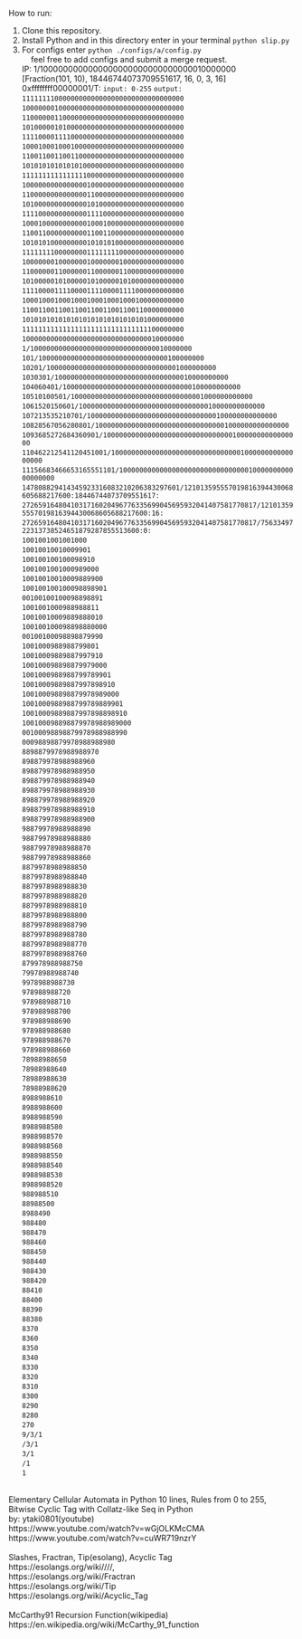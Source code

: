 How to run:<br>
1. Clone this repository.<br>
2. Install Python and in this directory enter in your terminal `python slip.py`<br>
3. For configs enter `python ./configs/a/config.py`<br>
&nbsp;&nbsp;&nbsp;&nbsp;feel free to add configs and submit a merge request.<br>
IP: 1/1000000000000000000000000000000010000000<br>
[Fraction(101, 10), 18446744073709551617, 16, 0, 3, 16]<br>
0xffffffff00000001/T:
`input: 0-255` `output:`<br>
`1111111100000000000000000000000000000000`<br>
`1000000010000000000000000000000000000000`<br>
`1100000011000000000000000000000000000000`<br>
`1010000010100000000000000000000000000000`<br>
`1111000011110000000000000000000000000000`<br>
`1000100010001000000000000000000000000000`<br>
`1100110011001100000000000000000000000000`<br>
`1010101010101010000000000000000000000000`<br>
`1111111111111111000000000000000000000000`<br>
`1000000000000000100000000000000000000000`<br>
`1100000000000000110000000000000000000000`<br>
`1010000000000000101000000000000000000000`<br>
`1111000000000000111100000000000000000000`<br>
`1000100000000000100010000000000000000000`<br>
`1100110000000000110011000000000000000000`<br>
`1010101000000000101010100000000000000000`<br>
`1111111100000000111111110000000000000000`<br>
`1000000010000000100000001000000000000000`<br>
`1100000011000000110000001100000000000000`<br>
`1010000010100000101000001010000000000000`<br>
`1111000011110000111100001111000000000000`<br>
`1000100010001000100010001000100000000000`<br>
`1100110011001100110011001100110000000000`<br>
`1010101010101010101010101010101000000000`<br>
`1111111111111111111111111111111100000000`<br>
`1000000000000000000000000000000010000000`<br>
`1/1000000000000000000000000000000010000000`<br>
`101/10000000000000000000000000000000100000000`<br>
`10201/100000000000000000000000000000001000000000`<br>
`1030301/1000000000000000000000000000000010000000000`<br>
`104060401/10000000000000000000000000000000100000000000`<br>
`10510100501/100000000000000000000000000000001000000000000`<br>
`1061520150601/1000000000000000000000000000000010000000000000`<br>
`107213535210701/10000000000000000000000000000000100000000000000`<br>
`10828567056280801/100000000000000000000000000000001000000000000000`<br>
`1093685272684360901/1000000000000000000000000000000010000000000000000`<br>
`110462212541120451001/10000000000000000000000000000000100000000000000000`<br>
`11156683466653165551101/100000000000000000000000000000001000000000000000000`<br>
`147808829414345923316083210206383297601/121013595557019816394430068605688217600:18446744073709551617:`<br>
`2726591648041031716020496776335699045695932041407581770817/121013595557019816394430068605688217600:16:`<br>
`2726591648041031716020496776335699045695932041407581770817/7563349722313738524651879287855513600:0:`<br>
`1001001001001000`<br>
`10010010010009901`<br>
`100100100100098910`<br>
`1001001001000989000`<br>
`10010010010009889900`<br>
`100100100100098898901`<br>
`00100100100098898891`<br>
`1001001000988988811`<br>
`10010010009889888010`<br>
`100100100098898880000`<br>
`00100100098898879990`<br>
`1001000988988799801`<br>
`10010009889887997910`<br>
`100100098898879979000`<br>
`1001000988988799789901`<br>
`10010009889887997898910`<br>
`100100098898879978989000`<br>
`1001000988988799789889901`<br>
`10010009889887997898898910`<br>
`100100098898879978988989000`<br>
`00100098898879978988988990`<br>
`00098898879978988988980`<br>
`8898879978988988970`<br>
`898879978988988960`<br>
`898879978988988950`<br>
`898879978988988940`<br>
`898879978988988930`<br>
`898879978988988920`<br>
`898879978988988910`<br>
`898879978988988900`<br>
`98879978988988890`<br>
`98879978988988880`<br>
`98879978988988870`<br>
`98879978988988860`<br>
`8879978988988850`<br>
`8879978988988840`<br>
`8879978988988830`<br>
`8879978988988820`<br>
`8879978988988810`<br>
`8879978988988800`<br>
`8879978988988790`<br>
`8879978988988780`<br>
`8879978988988770`<br>
`8879978988988760`<br>
`879978988988750`<br>
`79978988988740`<br>
`9978988988730`<br>
`978988988720`<br>
`978988988710`<br>
`978988988700`<br>
`978988988690`<br>
`978988988680`<br>
`978988988670`<br>
`978988988660`<br>
`78988988650`<br>
`78988988640`<br>
`78988988630`<br>
`78988988620`<br>
`8988988610`<br>
`8988988600`<br>
`8988988590`<br>
`8988988580`<br>
`8988988570`<br>
`8988988560`<br>
`8988988550`<br>
`8988988540`<br>
`8988988530`<br>
`8988988520`<br>
`988988510`<br>
`88988500`<br>
`8988490`<br>
`988480`<br>
`988470`<br>
`988460`<br>
`988450`<br>
`988440`<br>
`988430`<br>
`988420`<br>
`88410`<br>
`88400`<br>
`88390`<br>
`88380`<br>
`8370`<br>
`8360`<br>
`8350`<br>
`8340`<br>
`8330`<br>
`8320`<br>
`8310`<br>
`8300`<br>
`8290`<br>
`8280`<br>
`270`<br>
`9/3/1`<br>
`/3/1`<br>
`3/1`<br>
`/1`<br>
`1`<br>
<br>
Elementary Cellular Automata in Python 10 lines, Rules from 0 to 255,<br>
Bitwise Cyclic Tag with Collatz-like Seq in Python<br>
by: ytaki0801(youtube)<br>
https://www.youtube.com/watch?v=wGjOLKMcCMA<br>
https://www.youtube.com/watch?v=cuWR719nzrY<br>
<br>
Slashes, Fractran, Tip(esolang), Acyclic Tag<br>
https://esolangs.org/wiki////,<br>
https://esolangs.org/wiki/Fractran<br>
https://esolangs.org/wiki/Tip<br>
https://esolangs.org/wiki/Acyclic_Tag<br>
<br>
McCarthy91 Recursion Function(wikipedia)<br>
https://en.wikipedia.org/wiki/McCarthy_91_function

